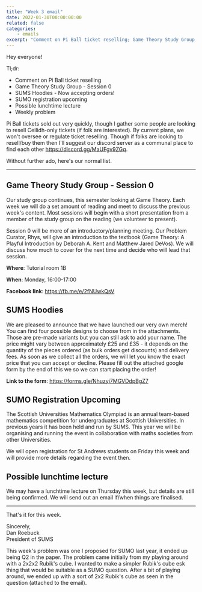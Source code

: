 ```yaml
---
title: "Week 3 email"
date: 2022-01-30T00:00:00:00
related: false
categories:
    - emails
excerpt: "Comment on Pi Ball ticket reselling; Game Theory Study Group; SUMS Hoodies; SUMO registration upcoming; Possible lunchtime lecture"
---
```


Hey everyone!

Tl;dr:
- Comment on Pi Ball ticket reselling
- Game Theory Study Group - Session 0
- SUMS Hoodies - Now accepting orders!
- SUMO registration upcoming
- Possible lunchtime lecture
- Weekly problem

Pi Ball tickets sold out very quickly, though I gather some people are looking to resell Ceilidh-only tickets (if folk are interested). By current plans, we won't oversee or regulate ticket reselling. Though if folks are looking to resell/buy them then I'll suggest our discord server as a communal place to find each other <https://discord.gg/MaUFgv9ZGq>.

Without further ado, here's our normal list.

----------------

## Game Theory Study Group - Session 0

Our study group continues, this semester looking at Game Theory. Each week we will do a set amount of reading and meet to discuss the previous week's content. Most sessions will begin with a short presentation from a member of the study group on the reading (we volunteer to present).


Session 0 will be more of an introductory/planning meeting. Our Problem Curator, Rhys, will give an introduction to the textbook (Game Theory: A Playful Introduction by Deborah A. Kent and Matthew Jared DeVos). We will discuss how much to cover for the next time and decide who will lead that session.


**Where**: Tutorial room 1B

**When**: Monday, 16:00-17:00

**Facebook link**: <https://fb.me/e/2fNUwkQsV>


## SUMS Hoodies

We are pleased to announce that we have launched our very own merch! You can find four possible designs to choose from in the attachments. Those are pre-made variants but you can still ask to add your name. The price might vary between approximately £25 and £35 - it depends on the quantity of the pieces ordered (as bulk orders get discounts) and delivery fees. As soon as we collect all the orders, we will let you know the exact price that you can accept or decline. Please fill out the attached google form by the end of this we so we can start placing the order! 

**Link to the form**: <https://forms.gle/Nhuzyj7MGVDdpBgZ7>


## SUMO Registration Upcoming

The Scottish Universities Mathematics Olympiad is an annual team-based mathematics competition for undergraduates at Scottish Universities. In previous years it has been held and run by SUMS. This year we will be organising and running the event in collaboration with maths societies from other Universities.

We will open registration for St Andrews students on Friday this week and will provide more details regarding the event then.


## Possible lunchtime lecture

We may have a lunchtime lecture on Thursday this week, but details are still being confirmed. We will send out an email if/when things are finalised.

------------

That's it for this week.

Sincerely,<br>
Dan Roebuck<br>
President of SUMS


This week's problem was one I proposed for SUMO last year, it ended up being Q2 in the paper. The problem came initially from my playing around with a 2x2x2 Rubik's cube. I wanted to make a simpler Rubik's cube esk thing that would be suitable as a SUMO question. After a bit of playing around, we ended up with a sort of 2x2 Rubik's cube as seen in the question (attached to the email).

